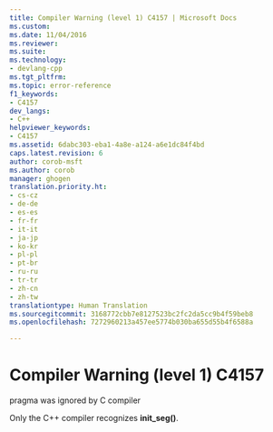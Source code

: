 ```yaml
---
title: Compiler Warning (level 1) C4157 | Microsoft Docs
ms.custom: 
ms.date: 11/04/2016
ms.reviewer: 
ms.suite: 
ms.technology:
- devlang-cpp
ms.tgt_pltfrm: 
ms.topic: error-reference
f1_keywords:
- C4157
dev_langs:
- C++
helpviewer_keywords:
- C4157
ms.assetid: 6dabc303-eba1-4a8e-a124-a6e1dc84f4bd
caps.latest.revision: 6
author: corob-msft
ms.author: corob
manager: ghogen
translation.priority.ht:
- cs-cz
- de-de
- es-es
- fr-fr
- it-it
- ja-jp
- ko-kr
- pl-pl
- pt-br
- ru-ru
- tr-tr
- zh-cn
- zh-tw
translationtype: Human Translation
ms.sourcegitcommit: 3168772cbb7e8127523bc2fc2da5cc9b4f59beb8
ms.openlocfilehash: 7272960213a457ee5774b030ba655d55b4f6588a

---
```

# Compiler Warning (level 1) C4157
pragma was ignored by C compiler  
  
 Only the C++ compiler recognizes **init_seg()**.


<!--HONumber=Jan17_HO2-->


